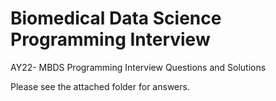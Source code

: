 # Biomedical Data Science Programming Interview

AY22- MBDS Programming Interview Questions and Solutions

Please see the attached folder for answers.

